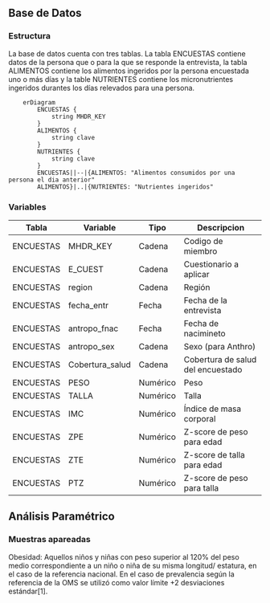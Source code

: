 ## Base de Datos
### Estructura
La base de datos cuenta con tres tablas. La tabla ENCUESTAS contiene datos de la persona que o para la que se responde la entrevista, la tabla ALIMENTOS contiene los alimentos ingeridos por la persona encuestada uno o más días y la table NUTRIENTES contiene los micronutrientes ingeridos durantes los días relevados para una persona. 
```mermaid
    erDiagram
        ENCUESTAS {
            string MHDR_KEY
        }
        ALIMENTOS {
            string clave
        }
        NUTRIENTES {
            string clave
        }
        ENCUESTAS||--|{ALIMENTOS: "Alimentos consumidos por una persona el dia anterior"
        ALIMENTOS}|..|{NUTRIENTES: "Nutrientes ingeridos"
```
### Variables
|Tabla|Variable|Tipo|Descripcion|
|-----|--------|----|-----------|
|ENCUESTAS|MHDR_KEY|Cadena|Codigo de miembro|
|ENCUESTAS|E_CUEST|Cadena|Cuestionario a aplicar|
|ENCUESTAS|region|Cadena|Región|
|ENCUESTAS|fecha_entr|Fecha|Fecha de la entrevista|
|ENCUESTAS|antropo_fnac|Fecha|Fecha de nacimineto|
|ENCUESTAS|antropo_sex|Cadena|Sexo (para Anthro)|
|ENCUESTAS|Cobertura_salud|Cadena|Cobertura de salud del encuestado|
|ENCUESTAS|PESO|Numérico|Peso|
|ENCUESTAS|TALLA|Numérico|Talla|
|ENCUESTAS|IMC|Numérico|Índice de masa corporal|
|ENCUESTAS|ZPE|Numérico|Z-score de peso para edad|
|ENCUESTAS|ZTE|Numérico|Z-score de talla para edad|
|ENCUESTAS|PTZ|Numérico|Z-score de peso para talla|

## Análisis Paramétrico
### Muestras apareadas

Obesidad: Aquellos niños y niñas con peso superior al 120% del
peso medio correspondiente a un niño o niña de su misma longitud/
estatura, en el caso de la referencia nacional. En el caso de
prevalencia según la referencia de la OMS se utilizó como valor
límite +2 desviaciones estándar[1].